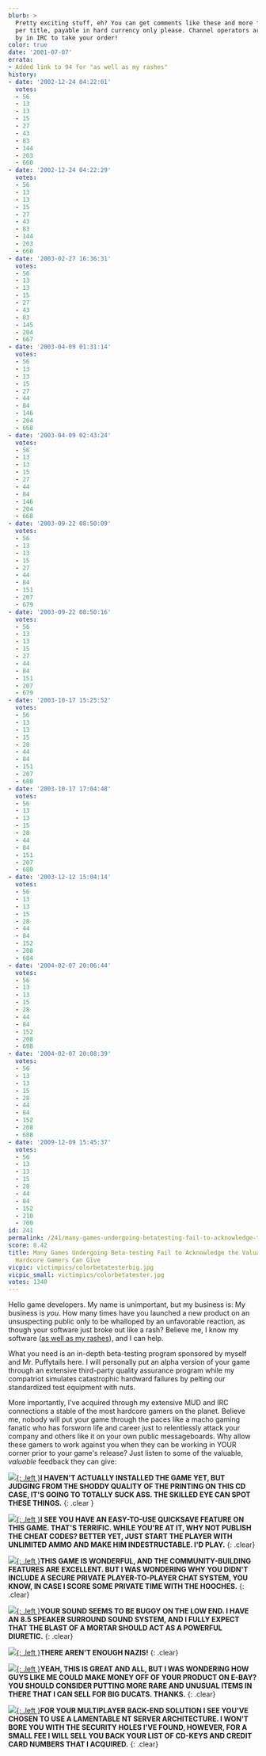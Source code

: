 ```yaml
---
blurb: >
  Pretty exciting stuff, eh? You can get comments like these and more for just $36,000
  per title, payable in hard currency only please. Channel operators are standing
  by in IRC to take your order!
color: true
date: '2001-07-07'
errata:
- Added link to 94 for "as well as my rashes"
history:
- date: '2002-12-24 04:22:01'
  votes:
  - 56
  - 13
  - 13
  - 15
  - 27
  - 43
  - 83
  - 144
  - 203
  - 660
- date: '2002-12-24 04:22:29'
  votes:
  - 56
  - 13
  - 13
  - 15
  - 27
  - 43
  - 83
  - 144
  - 203
  - 660
- date: '2003-02-27 16:36:31'
  votes:
  - 56
  - 13
  - 13
  - 15
  - 27
  - 43
  - 83
  - 145
  - 204
  - 667
- date: '2003-04-09 01:31:14'
  votes:
  - 56
  - 13
  - 13
  - 15
  - 27
  - 44
  - 84
  - 146
  - 204
  - 668
- date: '2003-04-09 02:43:24'
  votes:
  - 56
  - 13
  - 13
  - 15
  - 27
  - 44
  - 84
  - 146
  - 204
  - 668
- date: '2003-09-22 08:50:09'
  votes:
  - 56
  - 13
  - 13
  - 15
  - 27
  - 44
  - 84
  - 151
  - 207
  - 679
- date: '2003-09-22 08:50:16'
  votes:
  - 56
  - 13
  - 13
  - 15
  - 27
  - 44
  - 84
  - 151
  - 207
  - 679
- date: '2003-10-17 15:25:52'
  votes:
  - 56
  - 13
  - 13
  - 15
  - 28
  - 44
  - 84
  - 151
  - 207
  - 680
- date: '2003-10-17 17:04:48'
  votes:
  - 56
  - 13
  - 13
  - 15
  - 28
  - 44
  - 84
  - 151
  - 207
  - 680
- date: '2003-12-12 15:04:14'
  votes:
  - 56
  - 13
  - 13
  - 15
  - 28
  - 44
  - 84
  - 152
  - 208
  - 684
- date: '2004-02-07 20:06:44'
  votes:
  - 56
  - 13
  - 13
  - 15
  - 28
  - 44
  - 84
  - 152
  - 208
  - 688
- date: '2004-02-07 20:08:39'
  votes:
  - 56
  - 13
  - 13
  - 15
  - 28
  - 44
  - 84
  - 152
  - 208
  - 688
- date: '2009-12-09 15:45:37'
  votes:
  - 56
  - 13
  - 13
  - 15
  - 28
  - 44
  - 84
  - 152
  - 210
  - 700
id: 241
permalink: /241/many-games-undergoing-betatesting-fail-to-acknowledge-the-valuable-wisdom-hardcore-gamers-can-give/
score: 8.42
title: Many Games Undergoing Beta-testing Fail to Acknowledge the Valuable Wisdom
  Hardcore Gamers Can Give
vicpic: victimpics/colorbetatesterbig.jpg
vicpic_small: victimpics/colorbetatester.jpg
votes: 1340
---
```


Hello game developers. My name is unimportant, but my business is: My
business is *you*. How many times have you launched a new product on an
unsuspecting public only to be whalloped by an unfavorable reaction, as
though your software just broke out like a rash? Believe me, I know my
software ([as well as my rashes](%ARTICLE[94]%)), and I can help.

What you need is an in-depth beta-testing program sponsored by myself
and Mr. Puffytails here. I will personally put an alpha version of your
game through an extensive third-party quality assurance program while my
compatriot simulates catastrophic hardward failures by pelting our
standardized test equipment with nuts.

More importantly, I've acquired through my extensive MUD and IRC
connections a stable of the most hardcore gamers on the planet. Believe
me, nobody will put your game through the paces like a macho gaming
fanatic who has forsworn life and career just to relentlessly attack
your company and others like it on your own public messageboards. Why
allow these gamers to work against you when they can be working in YOUR
corner prior to your game's release? Just listen to some of the
valuable, *valuable* feedback they can give:

[![](img/victimpics/gamewillsuck.gif){: .left }](%ARTICLE[226]%)**I HAVEN'T
ACTUALLY INSTALLED THE GAME YET, BUT JUDGING FROM THE SHODDY QUALITY OF
THE PRINTING ON THIS CD CASE, IT'S GOING TO TOTALLY SUCK ASS. THE
SKILLED EYE CAN SPOT THESE THINGS.**
{: .clear }

[![](img/victimpics/colorquicksave.jpg){: .left }](%ARTICLE[166]%)**I SEE YOU
HAVE AN EASY-TO-USE QUICKSAVE FEATURE ON THIS GAME. THAT'S TERRIFIC.
WHILE YOU'RE AT IT, WHY NOT PUBLISH THE CHEAT CODES? BETTER YET, JUST
START THE PLAYER WITH UNLIMITED AMMO AND MAKE HIM INDESTRUCTABLE. I'D
PLAY.**
{: .clear}

[![](img/victimpics/smooth.gif){: .left }](%ARTICLE[220]%)**THIS GAME IS
WONDERFUL, AND THE COMMUNITY-BUILDING FEATURES ARE EXCELLENT. BUT I WAS
WONDERING WHY YOU DIDN'T INCLUDE A SECURE PRIVATE PLAYER-TO-PLAYER CHAT
SYSTEM, YOU KNOW, IN CASE I SCORE SOME PRIVATE TIME WITH THE HOOCHES.**
{: .clear}

[![](img/victimpics/colorspeaker.gif){: .left }](%ARTICLE[101]%)**YOUR SOUND
SEEMS TO BE BUGGY ON THE LOW END. I HAVE AN 8.5 SPEAKER SURROUND SOUND
SYSTEM, AND I FULLY EXPECT THAT THE BLAST OF A MORTAR SHOULD ACT AS A
POWERFUL DIURETIC.**
{: .clear}

[![](img/victimpics/german.gif){: .left }](%ARTICLE[216]%)**THERE AREN'T
ENOUGH NAZIS!**
{: .clear}

[![](img/victimpics/coloracjob.gif){: .left }](%ARTICLE[41]%)**YEAH, THIS IS
GREAT AND ALL, BUT I WAS WONDERING HOW GUYS LIKE ME COULD MAKE MONEY OFF
OF YOUR PRODUCT ON E-BAY? YOU SHOULD CONSIDER PUTTING MORE RARE AND
UNUSUAL ITEMS IN THERE THAT I CAN SELL FOR BIG DUCATS. THANKS.**
{: .clear}

[![](img/victimpics/colorwizard.jpg){: .left }](%ARTICLE[119]%)**FOR YOUR
MULTIPLAYER BACK-END SOLUTION I SEE YOU'VE CHOSEN TO USE A LAMENTABLE NT
SERVER ARCHITECTURE. I WON'T BORE YOU WITH THE SECURITY HOLES I'VE
FOUND, HOWEVER, FOR A SMALL FEE I WILL SELL YOU BACK YOUR LIST OF
CD-KEYS AND CREDIT CARD NUMBERS THAT I ACQUIRED.**
{: .clear}
